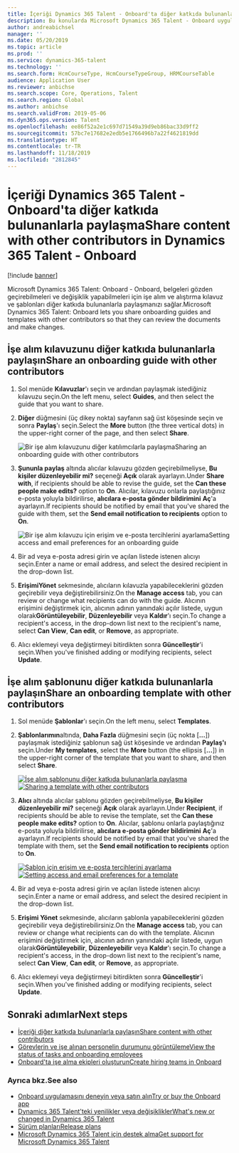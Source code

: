 ```yaml
---
title: İçeriği Dynamics 365 Talent - Onboard'ta diğer katkıda bulunanlarla paylaşma
description: Bu konularda Microsoft Dynamics 365 Talent - Onboard uygulamasındaki diğer katkıda bulunanlarla işe alım ve alıştırma kılavuz ve şablonlarının nasıl paylaşılabildiği açıklanmaktadır.
author: andreabichsel
manager: ''
ms.date: 05/20/2019
ms.topic: article
ms.prod: ''
ms.service: dynamics-365-talent
ms.technology: ''
ms.search.form: HcmCourseType, HcmCourseTypeGroup, HRMCourseTable
audience: Application User
ms.reviewer: anbichse
ms.search.scope: Core, Operations, Talent
ms.search.region: Global
ms.author: anbichse
ms.search.validFrom: 2019-05-06
ms.dyn365.ops.version: Talent
ms.openlocfilehash: ee86f52a2e1c697d71549a39d9eb86bac33d9ff2
ms.sourcegitcommit: 57bc7e17682e2edb5e1766496b7a22f4621819dd
ms.translationtype: HT
ms.contentlocale: tr-TR
ms.lasthandoff: 11/18/2019
ms.locfileid: "2812845"
---
```

# <a name="share-content-with-other-contributors-in-dynamics-365-talent---onboard"></a><span data-ttu-id="00ca9-103">İçeriği Dynamics 365 Talent - Onboard'ta diğer katkıda bulunanlarla paylaşma</span><span class="sxs-lookup"><span data-stu-id="00ca9-103">Share content with other contributors in Dynamics 365 Talent - Onboard</span></span>

[!include [banner](includes/banner.md)]

<span data-ttu-id="00ca9-104">Microsoft Dynamics 365 Talent: Onboard - Onboard, belgeleri gözden geçirebilmeleri ve değişiklik yapabilmeleri için işe alım ve alıştırma kılavuz ve şablonları diğer katkıda bulunanlarla paylaşmanızı sağlar.</span><span class="sxs-lookup"><span data-stu-id="00ca9-104">Microsoft Dynamics 365 Talent: Onboard lets you share onboarding guides and templates with other contributors so that they can review the documents and make changes.</span></span>

## <a name="share-an-onboarding-guide-with-other-contributors"></a><span data-ttu-id="00ca9-105">İşe alım kılavuzunu diğer katkıda bulunanlarla paylaşın</span><span class="sxs-lookup"><span data-stu-id="00ca9-105">Share an onboarding guide with other contributors</span></span>

1. <span data-ttu-id="00ca9-106">Sol menüde **Kılavuzlar**'ı seçin ve ardından paylaşmak istediğiniz kılavuzu seçin.</span><span class="sxs-lookup"><span data-stu-id="00ca9-106">On the left menu, select **Guides**, and then select the guide that you want to share.</span></span>
2. <span data-ttu-id="00ca9-107">**Diğer** düğmesini (üç dikey nokta) sayfanın sağ üst köşesinde seçin ve sonra **Paylaş**'ı seçin.</span><span class="sxs-lookup"><span data-stu-id="00ca9-107">Select the **More** button (the three vertical dots) in the upper-right corner of the page, and then select **Share**.</span></span>

    ![[<span data-ttu-id="00ca9-108">Bir işe alım kılavuzunu diğer katılımcılarla paylaşma</span><span class="sxs-lookup"><span data-stu-id="00ca9-108">Sharing an onboarding guide with other contributors</span></span>](./media/onboard-share-guide.png)](./media/onboard-share-guide.png)

3. <span data-ttu-id="00ca9-109">**Şununla paylaş** altında alıcılar kılavuzu gözden geçirebilmeliyse, **Bu kişiler düzenleyebilir mi?** seçeneği **Açık** olarak ayarlayın.</span><span class="sxs-lookup"><span data-stu-id="00ca9-109">Under **Share with**, if recipients should be able to revise the guide, set the **Can these people make edits?** option to **On**.</span></span> <span data-ttu-id="00ca9-110">Alıcılar, kılavuzu onlarla paylaştığınız e-posta yoluyla bildirilirse, **alıcılara e-posta gönder bildirimini** **Aç**'a ayarlayın.</span><span class="sxs-lookup"><span data-stu-id="00ca9-110">If recipients should be notified by email that you've shared the guide with them, set the **Send email notification to recipients** option to **On**.</span></span>

    ![[<span data-ttu-id="00ca9-111">Bir işe alım kılavuzu için erişim ve e-posta tercihlerini ayarlama</span><span class="sxs-lookup"><span data-stu-id="00ca9-111">Setting access and email preferences for an onboarding guide</span></span>](./media/onboard-share-guide-with-contributors.png)](./media/onboard-share-guide-with-contributors.png)

4. <span data-ttu-id="00ca9-112">Bir ad veya e-posta adresi girin ve açılan listede istenen alıcıyı seçin.</span><span class="sxs-lookup"><span data-stu-id="00ca9-112">Enter a name or email address, and select the desired recipient in the drop-down list.</span></span>
5. <span data-ttu-id="00ca9-113">**ErişimiYönet** sekmesinde, alıcıların kılavuzla yapabileceklerini gözden geçirebilir veya değiştirebilirsiniz.</span><span class="sxs-lookup"><span data-stu-id="00ca9-113">On the **Manage access** tab, you can review or change what recipients can do with the guide.</span></span> <span data-ttu-id="00ca9-114">Alıcının erişimini değiştirmek için, alıcının adının yanındaki açılır listede, uygun olarak**Görüntüleyebilir**, **Düzenleyebilir** veya **Kaldır**'ı seçin.</span><span class="sxs-lookup"><span data-stu-id="00ca9-114">To change a recipient's access, in the drop-down list next to the recipient's name, select **Can View**, **Can edit**, or **Remove**, as appropriate.</span></span>
6. <span data-ttu-id="00ca9-115">Alıcı eklemeyi veya değiştirmeyi bitirdikten sonra **Güncelleştir**'i seçin.</span><span class="sxs-lookup"><span data-stu-id="00ca9-115">When you've finished adding or modifying recipients, select **Update**.</span></span>

## <a name="share-an-onboarding-template-with-other-contributors"></a><span data-ttu-id="00ca9-116">İşe alım şablonunu diğer katkıda bulunanlarla paylaşın</span><span class="sxs-lookup"><span data-stu-id="00ca9-116">Share an onboarding template with other contributors</span></span>

1. <span data-ttu-id="00ca9-117">Sol menüde **Şablonlar**'ı seçin.</span><span class="sxs-lookup"><span data-stu-id="00ca9-117">On the left menu, select **Templates**.</span></span>
2. <span data-ttu-id="00ca9-118">**Şablonlarımın**altında, **Daha Fazla** düğmesini seçin (üç nokta \[**...**\]) paylaşmak istediğiniz şablonun sağ üst köşesinde ve ardından **Paylaş'ı** seçin.</span><span class="sxs-lookup"><span data-stu-id="00ca9-118">Under **My templates**, select the **More** button (the ellipsis \[**...**\]) in the upper-right corner of the template that you want to share, and then select **Share**.</span></span>

    <span data-ttu-id="00ca9-119">[![İşe alım şablonunu diğer katkıda bulunanlarla paylaşma](./media/onboard-share-template.png)](./media/onboard-share-template.png)</span><span class="sxs-lookup"><span data-stu-id="00ca9-119">[![Sharing a template with other contributors](./media/onboard-share-template.png)](./media/onboard-share-template.png)</span></span>

3. <span data-ttu-id="00ca9-120">**Alıcı** altında alıcılar şablonu gözden geçirebilmeliyse, **Bu kişiler düzenleyebilir mi?** seçeneği **Açık** olarak ayarlayın.</span><span class="sxs-lookup"><span data-stu-id="00ca9-120">Under **Recipient**, if recipients should be able to revise the template, set the **Can these people make edits?** option to **On**.</span></span> <span data-ttu-id="00ca9-121">Alıcılar, şablonu onlarla paylaştığınız e-posta yoluyla bildirilirse, **alıcılara e-posta gönder bildirimini** **Aç**'a ayarlayın.</span><span class="sxs-lookup"><span data-stu-id="00ca9-121">If recipients should be notified by email that you've shared the template with them, set the **Send email notification to recipients** option to **On**.</span></span>

    <span data-ttu-id="00ca9-122">[![Şablon için erişim ve e-posta tercihlerini ayarlama](./media/onboard-share-template-access-and-email.png)](./media/onboard-share-template-access-and-email.png)</span><span class="sxs-lookup"><span data-stu-id="00ca9-122">[![Setting access and email preferences for a template](./media/onboard-share-template-access-and-email.png)](./media/onboard-share-template-access-and-email.png)</span></span>

4. <span data-ttu-id="00ca9-123">Bir ad veya e-posta adresi girin ve açılan listede istenen alıcıyı seçin.</span><span class="sxs-lookup"><span data-stu-id="00ca9-123">Enter a name or email address, and select the desired recipient in the drop-down list.</span></span>
5. <span data-ttu-id="00ca9-124">**Erişimi Yönet** sekmesinde, alıcıların şablonla yapabileceklerini gözden geçirebilir veya değiştirebilirsiniz.</span><span class="sxs-lookup"><span data-stu-id="00ca9-124">On the **Manage access** tab, you can review or change what recipients can do with the template.</span></span> <span data-ttu-id="00ca9-125">Alıcının erişimini değiştirmek için, alıcının adının yanındaki açılır listede, uygun olarak**Görüntüleyebilir**, **Düzenleyebilir** veya **Kaldır**'ı seçin.</span><span class="sxs-lookup"><span data-stu-id="00ca9-125">To change a recipient's access, in the drop-down list next to the recipient's name, select **Can View**, **Can edit**, or **Remove**, as appropriate.</span></span>
6. <span data-ttu-id="00ca9-126">Alıcı eklemeyi veya değiştirmeyi bitirdikten sonra **Güncelleştir**'i seçin.</span><span class="sxs-lookup"><span data-stu-id="00ca9-126">When you've finished adding or modifying recipients, select **Update**.</span></span>

## <a name="next-steps"></a><span data-ttu-id="00ca9-127">Sonraki adımlar</span><span class="sxs-lookup"><span data-stu-id="00ca9-127">Next steps</span></span>

- [<span data-ttu-id="00ca9-128">İçeriği diğer katkıda bulunanlarla paylaşın</span><span class="sxs-lookup"><span data-stu-id="00ca9-128">Share content with other contributors</span></span>](./onboard-share-template.md)
- [<span data-ttu-id="00ca9-129">Görevlerin ve işe alınan personelin durumunu görüntüleme</span><span class="sxs-lookup"><span data-stu-id="00ca9-129">View the status of tasks and onboarding employees</span></span>](./onboard-view-status.md)
- [<span data-ttu-id="00ca9-130">Onboard'ta işe alma ekipleri oluşturun</span><span class="sxs-lookup"><span data-stu-id="00ca9-130">Create hiring teams in Onboard</span></span>](./onboard-create-team.md)

### <a name="see-also"></a><span data-ttu-id="00ca9-131">Ayrıca bkz.</span><span class="sxs-lookup"><span data-stu-id="00ca9-131">See also</span></span>

- [<span data-ttu-id="00ca9-132">Onboard uygulamasını deneyin veya satın alın</span><span class="sxs-lookup"><span data-stu-id="00ca9-132">Try or buy the Onboard app</span></span>](https://dynamics.microsoft.com/talent/onboard/)
- [<span data-ttu-id="00ca9-133">Dynamics 365 Talent'teki yenilikler veya değişiklikler</span><span class="sxs-lookup"><span data-stu-id="00ca9-133">What's new or changed in Dynamics 365 Talent</span></span>](./whats-new.md)
- [<span data-ttu-id="00ca9-134">Sürüm planları</span><span class="sxs-lookup"><span data-stu-id="00ca9-134">Release plans</span></span>](https://docs.microsoft.com/business-applications-release-notes/index)
- [<span data-ttu-id="00ca9-135">Microsoft Dynamics 365 Talent için destek alma</span><span class="sxs-lookup"><span data-stu-id="00ca9-135">Get support for Microsoft Dynamics 365 Talent</span></span>](./talent-support.md)
